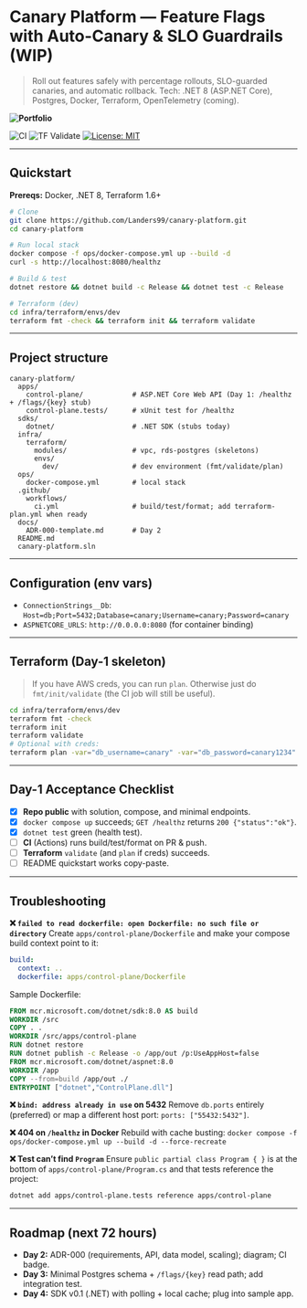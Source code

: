 # Canary Platform — Feature Flags with Auto-Canary & SLO Guardrails (WIP)

> Roll out features safely with percentage rollouts, SLO-guarded canaries, and automatic rollback.
> Tech: .NET 8 (ASP.NET Core), Postgres, Docker, Terraform, OpenTelemetry (coming).

<!-- Badges (update the URLs to your repo/actions) -->
**![Portfolio](https://landers99.github.io/)**

![CI](https://github.com/Landers99/canary-platform/actions/workflows/ci.yml/badge.svg)
![TF Validate](https://github.com/Landers99/canary-platform/actions/workflows/terraform-plan.yml/badge.svg)
[![License: MIT](https://img.shields.io/badge/License-MIT-green.svg)](LICENSE)

---

## Quickstart

**Prereqs:** Docker, .NET 8, Terraform 1.6+

```bash
# Clone
git clone https://github.com/Landers99/canary-platform.git
cd canary-platform

# Run local stack
docker compose -f ops/docker-compose.yml up --build -d
curl -s http://localhost:8080/healthz

# Build & test
dotnet restore && dotnet build -c Release && dotnet test -c Release

# Terraform (dev)
cd infra/terraform/envs/dev
terraform fmt -check && terraform init && terraform validate
```

---

## Project structure

```
canary-platform/
  apps/
    control-plane/            # ASP.NET Core Web API (Day 1: /healthz + /flags/{key} stub)
    control-plane.tests/      # xUnit test for /healthz
  sdks/
    dotnet/                   # .NET SDK (stubs today)
  infra/
    terraform/
      modules/                # vpc, rds-postgres (skeletons)
      envs/
        dev/                  # dev environment (fmt/validate/plan)
  ops/
    docker-compose.yml        # local stack
  .github/
    workflows/
      ci.yml                  # build/test/format; add terraform-plan.yml when ready
  docs/
    ADR-000-template.md       # Day 2
  README.md
  canary-platform.sln
```

---

## Configuration (env vars)

* `ConnectionStrings__Db`: `Host=db;Port=5432;Database=canary;Username=canary;Password=canary`
* `ASPNETCORE_URLS`: `http://0.0.0.0:8080` (for container binding)

---

## Terraform (Day-1 skeleton)

> If you have AWS creds, you can run `plan`. Otherwise just do `fmt/init/validate` (the CI job will still be useful).

```bash
cd infra/terraform/envs/dev
terraform fmt -check
terraform init
terraform validate
# Optional with creds:
terraform plan -var="db_username=canary" -var="db_password=canary1234"
```

---

## Day-1 Acceptance Checklist

* [x] **Repo public** with solution, compose, and minimal endpoints.
* [x] `docker compose up` succeeds; `GET /healthz` returns `200 {"status":"ok"}`.
* [x] `dotnet test` green (health test).
* [ ] **CI** (Actions) runs build/test/format on PR & push.
* [ ] **Terraform** `validate` (and `plan` if creds) succeeds.
* [ ] README quickstart works copy-paste.

---

## Troubleshooting

**❌ `failed to read dockerfile: open Dockerfile: no such file or directory`**
Create `apps/control-plane/Dockerfile` and make your compose build context point to it:

```yaml
build:
  context: ..
  dockerfile: apps/control-plane/Dockerfile
```

Sample Dockerfile:

```dockerfile
FROM mcr.microsoft.com/dotnet/sdk:8.0 AS build
WORKDIR /src
COPY . .
WORKDIR /src/apps/control-plane
RUN dotnet restore
RUN dotnet publish -c Release -o /app/out /p:UseAppHost=false
FROM mcr.microsoft.com/dotnet/aspnet:8.0
WORKDIR /app
COPY --from=build /app/out ./
ENTRYPOINT ["dotnet","ControlPlane.dll"]
```

**❌ `bind: address already in use` on 5432**
Remove `db.ports` entirely (preferred) or map a different host port: `ports: ["55432:5432"]`.

**❌ 404 on `/healthz` in Docker**
Rebuild with cache busting:
`docker compose -f ops/docker-compose.yml up --build -d --force-recreate`

**❌ Test can’t find `Program`**
Ensure `public partial class Program { }` is at the bottom of `apps/control-plane/Program.cs` and that tests reference the project:

```bash
dotnet add apps/control-plane.tests reference apps/control-plane
```

---

## Roadmap (next 72 hours)

* **Day 2:** ADR-000 (requirements, API, data model, scaling); diagram; CI badge.
* **Day 3:** Minimal Postgres schema + `/flags/{key}` read path; add integration test.
* **Day 4:** SDK v0.1 (.NET) with polling + local cache; plug into sample app.
